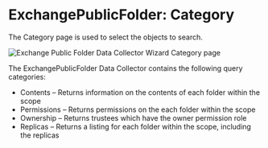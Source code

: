 # ExchangePublicFolder: Category

The Category page is used to select the objects to search.

![Exchange Public Folder Data Collector Wizard Category page](/img/product_docs/accessanalyzer/12.0/admin/datacollector/adinventory/category.webp)

The ExchangePublicFolder Data Collector contains the following query categories:

- Contents – Returns information on the contents of each folder within the scope
- Permissions – Returns permissions on the each folder within the scope
- Ownership – Returns trustees which have the owner permission role
- Replicas – Returns a listing for each folder within the scope, including the replicas
